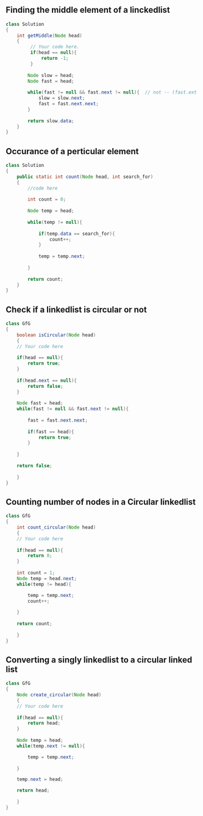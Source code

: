 ## Finding the middle element of a linckedlist

```java
class Solution
{
    int getMiddle(Node head)
    {
         // Your code here.
         if(head == null){
             return -1;
         }
         
        Node slow = head;
        Node fast = head;
        
        while(fast != null && fast.next != null){  // not -- (fast.ext != null && fast != null)
            slow = slow.next;
            fast = fast.next.next;
        }
        
        return slow.data;
    }
}
```

## Occurance of a perticular element 

```java
class Solution
{
    public static int count(Node head, int search_for)
    {
        //code here
        
        int count = 0;
        
        Node temp = head;
        
        while(temp != null){
            
            if(temp.data == search_for){
                count++;
            }
            
            temp = temp.next;
            
        }
        
        return count;
    }
}
```

## Check if a linkedlist is circular or not

```java
class GfG
{
    boolean isCircular(Node head)
    {
	// Your code here	
	
	if(head == null){
	    return true;
	}
	
	if(head.next == null){
	    return false;
	}
	
	Node fast = head;
	while(fast != null && fast.next != null){
	    
	    fast = fast.next.next;
	    
	    if(fast == head){
	        return true;
	    }
	    
	}
	
	return false;
	
    }
}
```

## Counting number of nodes in a Circular linkedlist

```java
class GfG
{
    int count_circular(Node head)
    {
	// Your code here	
	
	if(head == null){
	    return 0;
	}
	
    int count = 1;
	Node temp = head.next;
	while(temp != head){

        temp = temp.next;
        count++;
	    
	}
	
	return count;
	
    }
}


```

## Converting a singly linkedlist to a circular linked list 

```java
class GfG
{
    Node create_circular(Node head)
    {
	// Your code here	
	
	if(head == null){
	    return head;
	}
	
	Node temp = head;
	while(temp.next != null){

        temp = temp.next;
	    
	}

    temp.next = head;

    return head;
	
    }
}
```
